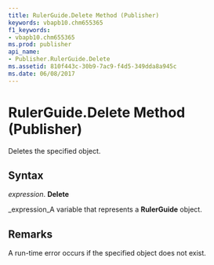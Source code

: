 ```yaml
---
title: RulerGuide.Delete Method (Publisher)
keywords: vbapb10.chm655365
f1_keywords:
- vbapb10.chm655365
ms.prod: publisher
api_name:
- Publisher.RulerGuide.Delete
ms.assetid: 810f443c-30b9-7ac9-f4d5-349dda8a945c
ms.date: 06/08/2017
---
```



# RulerGuide.Delete Method (Publisher)

Deletes the specified object.


## Syntax

 _expression_. **Delete**

 _expression_A variable that represents a **RulerGuide** object.


## Remarks

A run-time error occurs if the specified object does not exist.


